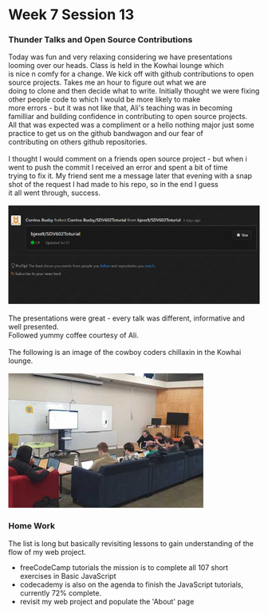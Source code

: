 # Week 7 Session 13

### Thunder Talks and Open Source Contributions

Today was fun and very relaxing considering we have presentations looming over our heads.
Class is held in the Kowhai lounge which <br>is nice n comfy for a change. We kick off with github contributions to open source projects. Takes me an hour to figure out what we are<br> doing to clone and then decide what to write. Initially thought we were fixing other people code to which I would be more likely to make<br> more errors - but it was not like that, Ali's teaching was in becoming familliar and building confidence in contributing to open source projects.<br> All that was expected was a compliment or a hello nothing major just some practice to get us on the github bandwagon and our fear of <br>contributing on others github repositories.
<br><br>
I thought I would comment on a friends open source project - but when i went to push the commit I received an error and spent a bit of time<br> trying to fix it. My friend sent me a message later that evening with a snap shot of the request I had made to his repo, so in the end I guess<br> it all went through, success.
<br>
<br>
![openSourceSuccess](jesseOpenSourceContribution.png)
<br>
<br>
The presentations were great - every talk was different, informative and well presented. 
<br>
Followed yummy coffee courtesy of Ali.
<br>
<br> 
The following is an image of the cowboy coders chillaxin in the Kowhai lounge.
<br>
<br>
![thundertalk](thundertalk.PNG)

### Home Work ###

The list is long but basically revisiting lessons to gain understanding of the flow of my web project.

* freeCodeCamp tutorials the mission is to complete all 107 short exercises in Basic JavaScript 
* codecademy is also on the agenda to finish the JavaScript tutorials, currently 72% complete. 
* revisit my web project and populate the 'About' page